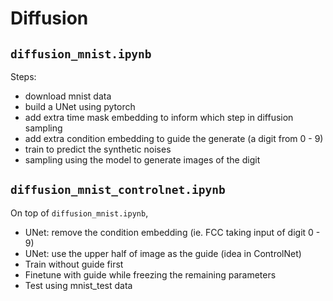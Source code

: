 # Diffusion

## `diffusion_mnist.ipynb`

Steps:
* download mnist data
* build a UNet using pytorch
* add extra time mask embedding to inform which step in diffusion sampling 
* add extra condition embedding to guide the generate (a digit from 0 - 9)
* train to predict the synthetic noises 
* sampling using the model to generate images of the digit 

## `diffusion_mnist_controlnet.ipynb`

On top of `diffusion_mnist.ipynb`,
* UNet: remove the condition embedding (ie. FCC taking input of digit 0 - 9)
* UNet: use the upper half of image as the guide (idea in ControlNet)  
* Train without guide first
* Finetune with guide while freezing the remaining parameters
* Test using mnist_test data 

